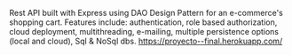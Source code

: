 Rest API built with Express using DAO Design Pattern for an e-commerce's shopping cart. Features include: authentication, role based authorization, cloud deployment, multithreading, e-mailing, multiple persistence options (local and cloud), Sql & NoSql dbs. https://proyecto--final.herokuapp.com/